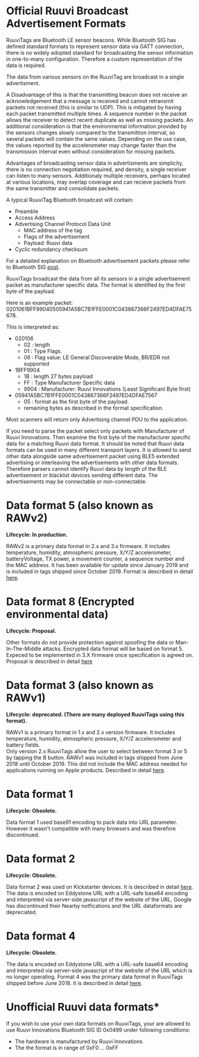 # Official Ruuvi Broadcast Advertisement Formats

RuuviTags are Bluetooth LE sensor beacons. While Bluetooth SIG has defined standard formats
to represent sensor data via GATT connection, there is no widely adopted standard for
broadcasting the sensor information in one-to-many configuration. Therefore a custom representation of the data is required.

The data from various sensors on the RuuviTag are broadcast in a single advertisment.

A Disadvantage of this is that the transmitting beacon does not receive an acknowledgement 
that a message is received and cannot retransmit packets not received (this is similar to UDP). 
This is mitigated by having each packet transmitted multiple times.
A sequence number in the packet allows the receiver to detect recent duplicate as well as missing packets. 
An additional consideration is that the environmental information provided by the sensors changes
slowly compared to the transmittion interval, so several packets will contain the same values.
Depending on the use case, the values reported by the accelerometer 
may change faster than the transmission interval even without consideration for missing packets.

Advantages of broadcasting sensor data in advertisments are simplicity, there is no connection negotiation
required, and density, a single receiver can listen to many sensors. 
Additionaly multiple receivers, perhaps located at various locations, may overlap coverage and can recieve packets 
from the same transmitter and consolidate packets.

A typical RuuviTag Bluetooth broadcast will contain: 
 - Preamble
 - Access Address
 - Advertising Channel Protocol Data Unit
   * MAC address of the tag
   * Flags of the advertisement
   * Payload: Ruuvi data
 - Cyclic redundancy checksum

For a detailed explanation on Bluetooth advertisement packets please refer to Bluetooth 
SIG [post](https://www.bluetooth.com/blog/bluetooth-low-energy-it-starts-with-advertising/).

RuuviTags broadcast the data from all its sensors in a single advertisement packet as manufacturer
specific data. The format is identified by the first byte of the payload. 

Here is an example packet:
0201061BFF99040505941A5BC7B1FFE0001C043867366F2497ED4DFAE75678. 

This is interpreted as:
 - 020106
   * 02 : length  
   * 01 : Type Flags. 
   * 06 : Flag value: LE General Discoverable Mode, BR/EDR not supported
 - 1BFF9904
   * 1B : length 27 bytes payload
   * FF : Type Manufacturer Specific data
   * 9904 : Manufacturer: Ruuvi Innovations (Least Significant Byte first)
 - 05941A5BC7B1FFE0001C043867366F2497ED4DFAE7567
   * 05 : format as the first byte of the payload. 
   *  remaining bytes as described in the format specification.
   
Most scanners will return only Advertising channel PDU to the application.

If you need to parse the packet select only packets with Manufacturer of Ruuvi Innovations. 
Then examine the first byte of the manufacturer specific data for a matching Ruuvi data format.
It should be noted that Ruuvi data formats can be used in many different transport layers.
It is allowed to send other data alongside same advertisement packet using BLE5 extended
advertising or interleaving the advertisements with other data formats. Therefore parsers
cannot identify Ruuvi data by length of the BLE advertisement or blacklist devices sending
different data. The advertisements may be connectable or non-connectable. 


# Data format 5 (also known as RAWv2)
**Lifecycle: In production.**

RAWv2 is a primary data format in 2.x and 3.x firmware. It includes temperature, humidity, atmospheric pressure, X/Y/Z accelerometer, batteryVoltage, TX power, a movement counter, a sequence number and the MAC address.
It has been available for update since January 2019 and is included in tags shipped since October 2019. Format is described in detail [here](./dataformat_05.md).

# Data format 8 (Encrypted environmental data)
**Lifecycle: Proposal.**

Other formats do not provide protection against spoofing the data or Man-In-The-Middle attacks.
Encrypted data format will be based on format 5. Expeced to be implemented in 3.X firmware once specification is agreed on. 
Proposal is described in detail [here](./dataformat_08.md)


# Data format 3 (also known as RAWv1)
**Lifecycle: deprecated. (There are many deployed RuuviTags using this format).**

RAWv1 is a primary format in 1.x and 2.x version firmware. It includes temperature, humidity, atmospheric pressure, X/Y/Z accelerometer and battery fields.  
Only version 2.x RuuviTags allow the user to select between format 3 or 5 by tapping the B button.
RAWv1 was included in tags shipped from June 2018 until October 2019. 
This did not include the MAC address needed for applications running on Apple products. Described in detail [here](./dataformat_03.md).

# Data format 1 
**Lifecycle: Obsolete.**

Data format 1 used base91 encoding to pack data into URL parameter. However it wasn't
compatible with many browsers and was therefore discontinued.

# Data format 2
**Lifecycle: Obsolete.**

Data format 2 was used on Kickstarter devices. It is described in detail [here](./dataformat_04.md).
The data is encoded on Eddystone URL with a URL-safe base64 encoding and interpreted via server-side javascript
of the website of the URL. Google has discontinued their Nearby notfications and
the URL dataformats are depreciated.

# Data format 4
**Lifecycle: Obsolete.**

The data is encoded on Eddystone URL with a URL-safe base64 encoding and interpreted via server-side javascript
of the website of the URL which is no longer operating.
Format 4 was the primary data format in RuuviTags shipped before June 2018. It is described in detail [here](./dataformat_04.md).

# Unofficial Ruuvi data formats*

If you wish to use your own data formats on RuuviTags, your are allowed to use 
Ruuvi Innovations Bluetooth SIG ID 0x0499 under following conditions:
 - The hardware is manufactured by Ruuvi Innovations
 - The the format is in range of 0xF0 ... 0xFF
